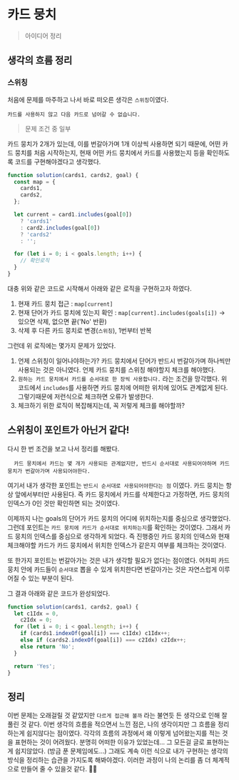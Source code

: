 # 카드 뭉치

> 아이디어 정리

## 생각의 흐름 정리

### 스위칭

처음에 문제를 마주하고 나서 바로 떠오른 생각은 `스위칭`이였다.

```
카드를 사용하지 않고 다음 카드로 넘어갈 수 없습니다.
```

> 문제 조건 중 일부

카드 뭉치가 2개가 있는데, 이를 번갈아가며 1개 이상씩 사용하면 되기 때문에, 어떤 카드 뭉치를 처음 시작하는지, 현재 어떤 카드 뭉치에서 카드를 사용했는지 등을 확인하도록 코드를 구현해야겠다고 생각했다.

```js
function solution(cards1, cards2, goal) {
  const map = {
    cards1,
    cards2,
  };

  let current = card1.includes(goal[0])
    ? 'cards1'
    : card2.includes(goal[0])
    ? 'cards2'
    : '';

  for (let i = 0; i < goals.length; i++) {
    // 확인로직
  }
}
```

대충 위와 같은 코드로 시작해서 아래와 같은 로직을 구현하고자 하였다.

1.  현재 카드 뭉치 접근 : `map[current]`
2.  현재 단어가 카드 뭉치에 있는지 확인 : `map[current].includes(goals[i])` → 있으면 삭제, 없으면 끝('No' 반환)
3.  삭제 후 다른 카드 뭉치로 변경(`스위칭`), 1번부터 반복

그런데 위 로직에는 몇가지 문제가 있었다.

1.  언제 스위칭이 일어나야하는가?
    카드 뭉치에서 단어가 반드시 번갈아가며 하나씩만 사용되는 것은 아니였다. 언제 카드 뭉치를 스위칭 해야할지 체크를 해야했다.
2.  `원하는 카드 뭉치에서 카드를 순서대로 한 장씩 사용합니다.` 라는 조건을 망각했다.
    위 코드에서 `includes`를 사용하면 카드 뭉치에 어떠한 위치에 있어도 관계없게 된다. 그렇기때문에 저런식으로 체크하면 오류가 발생한다.
3.  체크하기 위한 로직이 복잡해지는데, 꼭 저렇게 체크를 해야할까?

## 스위칭이 포인트가 아닌거 같다!

다시 한 번 조건을 보고 나서 정리를 해봤다.

```
  카드 뭉치에서 카드는 몇 개가 사용되든 관계없지만, 반드시 순서대로 사용되어야하며 카드 뭉치가 번갈아가며 사용되어야한다.
```

여기서 내가 생각한 포인트는 `반드시 순서대로 사용되어야한다는 점` 이였다. 카드 뭉치는 항상 앞에서부터만 사용된다. 즉 카드 뭉치에서 카드를 삭제한다고 가정하면, 카드 뭉치의 인덱스가 0인 것만 확인하면 되는 것이였다.

이제까지 나는 goals의 단어가 카드 뭉치의 어디에 위치하는지를 중심으로 생각했었다. 그런데 포인트는 `카드 뭉치에 카드가 순서대로 위치하는지`를 확인하는 것이였다. 그래서 카드 뭉치의 인덱스를 중심으로 생각하게 되었다. 즉 진행중인 카드 뭉치의 인덱스와 현재 체크해야할 카드가 카드 뭉치에서 위치한 인덱스가 같은지 여부를 체크하는 것이였다.

또 한가지 포인트는 번갈아가는 것은 내가 생각할 필요가 없다는 점이였다. 어차피 카드 뭉치 안에 카드들이 `순서대로` 뽑을 수 있게 위치한다면 번갈아가는 것은 자연스럽게 이루어질 수 있는 부분이 된다.

그 결과 아래와 같은 코드가 완성되었다.

```js
function solution(cards1, cards2, goal) {
  let c1Idx = 0,
    c2Idx = 0;
  for (let i = 0; i < goal.length; i++) {
    if (cards1.indexOf(goal[i]) === c1Idx) c1Idx++;
    else if (cards2.indexOf(goal[i]) === c2Idx) c2Idx++;
    else return 'No';
  }

  return 'Yes';
}
```

## 정리

이번 문제는 오래걸릴 것 같았지만 `다르게 접근해 볼까` 라는 불연듯 든 생각으로 인해 잘 풀린 것 같다. 이번 생각의 흐름을 적으면서 느낀 점은, 나의 생각이지만 그 흐름을 정리하는게 쉽지않다는 점이였다. 각각의 흐름의 과정에서 왜 이렇게 넘어왔는지를 적는 것을 표현하는 것이 어려웠다. 분명히 어떠한 이유가 있었는데... 그 모든걸 글로 표현하는게 쉽지않았다. (방금 푼 문제임에도...) 그래도 계속 이런 식으로 내가 구현하는 생각의 방식을 정리하는 습관을 가지도록 해봐야겠다. 이러한 과정이 나의 논리를 좀 더 체계적으로 만들어 줄 수 있을것 같다. 🙏🏻
